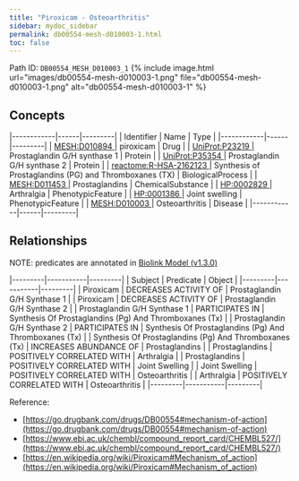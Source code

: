 ```yaml
---
title: "Piroxicam - Osteoarthritis"
sidebar: mydoc_sidebar
permalink: db00554-mesh-d010003-1.html
toc: false 
---
```



Path ID: `DB00554_MESH_D010003_1`
{% include image.html url="images/db00554-mesh-d010003-1.png" file="db00554-mesh-d010003-1.png" alt="db00554-mesh-d010003-1" %}

## Concepts

|------------|------|---------|
| Identifier | Name | Type    |
|------------|------|---------|
| <a href="https://identifiers.org/MESH:D010894">MESH:D010894 </a> | piroxicam | Drug |
| <a href="https://identifiers.org/UniProt:P23219">UniProt:P23219 </a> | Prostaglandin G/H synthase 1 | Protein |
| <a href="https://identifiers.org/UniProt:P35354">UniProt:P35354 </a> | Prostaglandin G/H synthase 2 | Protein |
| <a href="https://identifiers.org/reactome:R-HSA-2162123">reactome:R-HSA-2162123 </a> | Synthesis of Prostaglandins (PG) and Thromboxanes (TX) | BiologicalProcess |
| <a href="https://identifiers.org/MESH:D011453">MESH:D011453 </a> | Prostaglandins | ChemicalSubstance |
| <a href="https://identifiers.org/HP:0002829">HP:0002829 </a> | Arthralgia | PhenotypicFeature |
| <a href="https://identifiers.org/HP:0001386">HP:0001386 </a> | Joint swelling | PhenotypicFeature |
| <a href="https://identifiers.org/MESH:D010003">MESH:D010003 </a> | Osteoarthritis | Disease |
|------------|------|---------|

## Relationships


NOTE: predicates are annotated in <a href="https://github.com/biolink/biolink-model/releases/tag/v1.3.0">Biolink Model (v1.3.0)</a>

|---------|-----------|---------|
| Subject | Predicate | Object  |
|---------|-----------|---------|
| Piroxicam | DECREASES ACTIVITY OF | Prostaglandin G/H Synthase 1 |
| Piroxicam | DECREASES ACTIVITY OF | Prostaglandin G/H Synthase 2 |
| Prostaglandin G/H Synthase 1 | PARTICIPATES IN | Synthesis Of Prostaglandins (Pg) And Thromboxanes (Tx) |
| Prostaglandin G/H Synthase 2 | PARTICIPATES IN | Synthesis Of Prostaglandins (Pg) And Thromboxanes (Tx) |
| Synthesis Of Prostaglandins (Pg) And Thromboxanes (Tx) | INCREASES ABUNDANCE OF | Prostaglandins |
| Prostaglandins | POSITIVELY CORRELATED WITH | Arthralgia |
| Prostaglandins | POSITIVELY CORRELATED WITH | Joint Swelling |
| Joint Swelling | POSITIVELY CORRELATED WITH | Osteoarthritis |
| Arthralgia | POSITIVELY CORRELATED WITH | Osteoarthritis |
|---------|-----------|---------|

Reference: 
  - [https://go.drugbank.com/drugs/DB00554#mechanism-of-action](https://go.drugbank.com/drugs/DB00554#mechanism-of-action)
  - [https://www.ebi.ac.uk/chembl/compound_report_card/CHEMBL527/](https://www.ebi.ac.uk/chembl/compound_report_card/CHEMBL527/)
  - [https://en.wikipedia.org/wiki/Piroxicam#Mechanism_of_action](https://en.wikipedia.org/wiki/Piroxicam#Mechanism_of_action)
